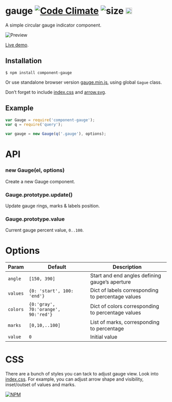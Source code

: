 # gauge [![Code Climate](https://codeclimate.com/github/dfcreative/gauge/badges/gpa.svg)](https://codeclimate.com/github/dfcreative/gauge) ![size](https://img.shields.io/badge/size-2.4kb-brightgreen.svg) <a href="UNLICENSE"><img src="http://upload.wikimedia.org/wikipedia/commons/6/62/PD-icon.svg" width="20"/></a>

A simple circular gauge indicator component.

![Preview](https://rawgit.com/dfcreative/gauge/master/preview.png)

[Live demo](https://rawgit.com/dfcreative/gauge/d9bcf65f3bf0a4e6e52fb8add5bc6f5dc3bba1c5/test/index.html).


## Installation

`$ npm install component-gauge`

Or use standalone browser version [gauge.min.js](gauge.min.js), using global `Gague` class.

Don’t forget to include [index.css](gauge.min.js) and [arrow.svg](arrow.svg).


## Example

```js
var Gauge = require('component-gauge');
var q = require('query');

var gauge = new Gauge(q('.gauge'), options);
```


# API

### new Gauge(el, options)

Create a new Gauge component.

### Gauge.prototype.update()

Update gauge rings, marks & labels position.

### Gauge.prototype.value

Current gauge percent value, `0..100`.


# Options

| Param | Default | Description |
|---|---|---|
| `angle` | `[150, 390]` | Start and end angles defining gauge’s aperture |
| `values` | `{0: 'start', 100: 'end'}` | Dict of labels corresponding to percentage values |
| `colors` | `{0:'gray', 70:'orange', 90:'red'}` | Dict of colors corresponding to percentage values |
| `marks` | `[0,10,..100]` | List of marks, corresponding to percentage |
| `value` | `0` | Initial value |


# CSS

There are a bunch of styles you can tack to adjust gauge view. Look into [index.css](index.css).
For example, you can adjust arrow shape and visibility, inset/outset of values and marks.


[![NPM](https://nodei.co/npm/component-gauge.png?downloads=true&downloadRank=true&stars=true)](https://nodei.co/npm/component-gauge/)